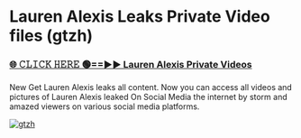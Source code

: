 # Lauren Alexis Leaks Private Video files (gtzh)

<h3><a href="https://mediafirerr.pages.dev?q=Lauren+Alexis&ref=R42" rel="nofollow">🌐 𝙲𝙻𝙸𝙲𝙺 𝙷𝙴𝚁𝙴 🟢==►► Lauren Alexis Private Videos</a></h3>

New Get Lauren Alexis leaks all content. Now you can access all videos and pictures of Lauren Alexis leaked On Social Media the internet by storm and amazed viewers on various social media platforms.

[![gtzh](https://github.com/user-attachments/assets/26341bd8-4b91-4a20-822e-3fd5d525dd40)](https://mediafirerr.pages.dev?q=Lauren+Alexis&ref=R42)

